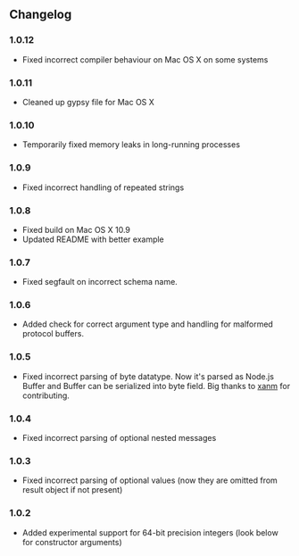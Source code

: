 ## Changelog

### 1.0.12

+ Fixed incorrect compiler behaviour on Mac OS X on some systems

### 1.0.11

+ Cleaned up gypsy file for Mac OS X

### 1.0.10

+ Temporarily fixed memory leaks in long-running processes

### 1.0.9

+ Fixed incorrect handling of repeated strings

### 1.0.8

+ Fixed build on Mac OS X 10.9
+ Updated README with better example

### 1.0.7

+ Fixed segfault on incorrect schema name.

### 1.0.6

+ Added check for correct argument type and handling for malformed protocol buffers.

### 1.0.5

+ Fixed incorrect parsing of byte datatype. Now it's parsed as Node.js Buffer and Buffer can be serialized into byte field. Big thanks to [xanm](https://github.com/AlexMarlo) for contributing.

### 1.0.4

+ Fixed incorrect parsing of optional nested messages

### 1.0.3

+ Fixed incorrect parsing of optional values (now they are omitted from result object if not present)

### 1.0.2

+ Added experimental support for 64-bit precision integers (look below for constructor arguments)